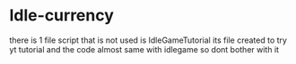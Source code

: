 # Idle-currency
there is 1 file script that is not used is IdleGameTutorial its file created to try yt tutorial and the code almost same with idlegame so dont bother with it
